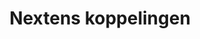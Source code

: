 ---
title: Nextens koppelingen
key: nextens
image: /images/@stock/Logos/nextens-koppelingen.png
link_to: /koppelingen/nextens
klass: boekhoud 
layout: koppelingen
referral-url:

excerpt: Met onze Nextens boekhoudkoppelingen is je administratie altijd op orde. Probeer nu! Bespaar veel tijd met een Nextens koppeling en andere API koppelingen.
---